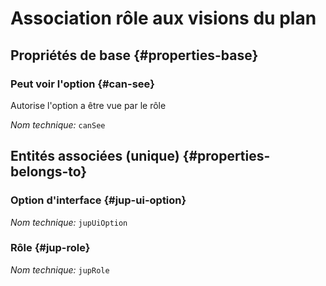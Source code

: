 # Association rôle aux visions du plan
<!--- THIS FILE IS GENERATED PLEASE DO NOT EDIT IT DIRECTLY --->



<OH code="jupRoleToJupUiOption"/>


## Propriétés de base {#properties-base}

### Peut voir l'option {#can-see}

Autorise l'option a être vue par le rôle

*Nom technique:* ```canSee```
<PH code="jupRoleToJupUiOption:canSee"/>


## Entités associées (unique) {#properties-belongs-to}

### Option d'interface {#jup-ui-option}



*Nom technique:* ```jupUiOption```
<PH code="jupRoleToJupUiOption:jupUiOption"/>

### Rôle {#jup-role}



*Nom technique:* ```jupRole```
<PH code="jupRoleToJupUiOption:jupRole"/>





